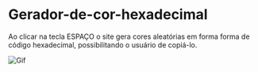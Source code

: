 # Gerador-de-cor-hexadecimal
Ao clicar na tecla ESPAÇO o site gera cores aleatórias em forma forma de código hexadecimal, possibilitando o usuário de copiá-lo.

![Gif](https://user-images.githubusercontent.com/62571814/117313964-bad9eb00-ae5c-11eb-9011-d2a8e066f682.gif)
